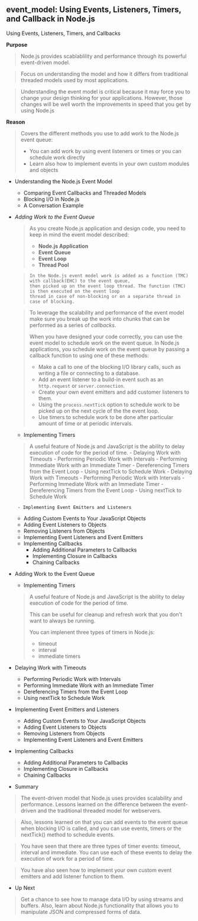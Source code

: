 ## event_model: Using Events, Listeners, Timers, and Callback in Node.js

Using Events, Listeners, Timers, and Callbacks 

**Purpose**
> Node.js provides scablablility and performance through its powerful event-driven model.

> Focus on understanding the model and how it differs from traditional threaded models
> used by most applications.

> Understanding the event model is critical because it may force you to change your
> design thinking for your applications.
> However, those changes will be well worth the improvements in speed that you get by
> using Node.js

**Reason**
> Covers the different methods you use to add work to the Node.js event queue:
> - You can add work by using event listeners or times or you can schedule work directly
> - Learn also how to implement events in your own custom modules and objects

- Understanding the Node.js Event Model
  - Comparing Event Callbacks and Threaded Models
  - Blocking I/O in Node.js
  - A Conversation Example
	
- *Adding Work to the Event Queue*
	> As you create Node.js application and design code, you need to keep in mind the event model described:
	>	- **Node.js Application**
	>	- **Event Queue**
	>	- **Event Loop**
	>	- **Thread Pool**
	
	>```
	> In the Node.js event model work is added as a function (TMC) with callback(EHC) to the event queue, 
	>then picked up on the event loop thread. The function (TMC) is then executed on the event loop
	>thread in case of non-blocking or on a separate thread in case of blocking.
	>```

	> To leverage the scalability and performance of the event model make sure you break up the work into
	> chunks that can be performed as a series of *callbacks*.
	>
	> When you have designed your code correctly, you can use the event model to schedule work on the 
	> event queue. In Node.js applications, you schedule work on the event queue by passing a callback
	> function to using one of these methods:
	>	- Make a call to one of the blocking I/O library calls, such as writing a file or connecting to a database.
	>	- Add an event listener to a build-in event such as an `http.request` or `server.connection`.
	>	- Create your own event emitters and add customer listeners to them.
	>	- Using the `process.nextTick` option to schedule work to be picked up on the next cycle of the the event loop.
	>	- Use timers to schedule work to be done after particular amount of time or at periodic intervals.
	
	- Implementing Timers

	> A useful feature of Node.js and JavaScript is the ability to delay execution
	> of code for the period of time.
      - Delaying Work with Timeouts
      - Performing Periodic Work with Intervals
	  - Performing Immediate Work with an Immediate Timer
	  - Dereferencing Timers from the Event Loop
	  - Using nextTick to Schedule Work
	  - Delaying Work with Timeouts
	  - Performing Periodic Work with Intervals
	  - Performing Immediate Work with an Immediate Timer
	  - Dereferencing Timers from the Event Loop
	  - Using nextTick to Schedule Work

       - Implementing Event Emitters and Listeners
	 - Adding Custom Events to Your JavaScript Objects
	 - Adding Event Listeners to Objects
	 - Removing Listeners from Objects
	 - Implementing Event Listeners and Event Emitters
	 - Implementing Callbacks
  	   - Adding Additional Parameters to Callbacks
  	   - Implementing Closure in Callbacks
  	   - Chaining Callbacks

- Adding Work to the Event Queue
  - Implementing Timers
  > A useful feature of Node.js and JavaScript is the ability to delay execution
  > of code for the period of time. 
  >
  > This can be useful for cleanup and refresh work that you don't want to always
  > be running.
  >
  > You can implenent three types of timers in Node.js:
  >	- timeout
  >	- interval
  >	- immediate timers
  
- Delaying Work with Timeouts
  - Performing Periodic Work with Intervals
  - Performing Immediate Work with an Immediate Timer
  - Dereferencing Timers from the Event Loop
  - Using nextTick to Schedule Work
- Implementing Event Emitters and Listeners
  - Adding Custom Events to Your JavaScript Objects
  - Adding Event Listeners to Objects
  - Removing Listeners from Objects
  - Implementing Event Listeners and Event Emitters
		
- Implementing Callbacks
  - Adding Additional Parameters to Callbacks
  - Implementing Closure in Callbacks
  - Chaining Callbacks

- Summary
> The event-driven model that Node.js uses provides scalability and performance.
> Lessons learned on the difference between the event-driven and the traditional
> threaded model for webservers.

> Also, lessons learned on that you can add events to the event queue when blocking
> I/O is called, and you can use events, timers or the nextTick() method to schedule 
> events.

> You have seen that there are three types of timer events: timeout, interval and
> immediate. You can use each of these events to delay the execution of work for
> a period of time.

> You have also seen how to implement your own custom event emitters and add 
> listener function to them.

- Up Next
> Get a chance to see how to manage data I/O by using streams and buffers. Also, learn
> about Node.js functionality that allows you to manipulate JSON and compressed forms
> of data.
